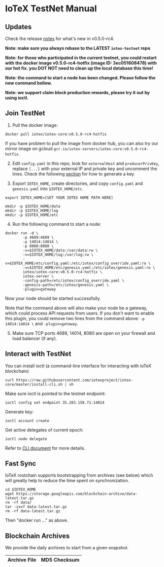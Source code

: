 # IoTeX TestNet Manual

## Updates

Check the release [notes](https://github.com/iotexproject/iotex-core/releases/tag/v0.5.0-rc4) for what's new in v0.5.0-rc4.

**Note: make sure you always rebase to the LATEST `iotex-testnet` repo**

**Note: for those who participated in the current testnet, you could restart with the docker image v0.5.0-rc4-hotfix
(image ID: 3ec051608478) with our hot fix. you DOT NOT need to clean up the local database this time!**

**Note: the command to start a node has been changed. Please follow the new command bellow.**

**Note: we support claim block production rewards, please try it out by using ioctl.**

## Join TestNet

1. Pull the docker image:

```
docker pull iotex/iotex-core:v0.5.0-rc4-hotfix
```

If you have problem to pull the image from docker hub, you can also try our mirror image on gcloud
`gcr.io/iotex-servers/iotex-core:v0.5.0-rc4-hotfix`.

2. Edit `config.yaml` in this repo, look for `externalHost` and `producerPrivKey`, replace `[...]` with your external IP
and private key and uncomment the lines. Check the following [section](#ioctl) for how to generate a key.

3. Export `IOTEX_HOME`, create directories, and copy `config.yaml` and `genesis.yaml` into `$IOTEX_HOME/etc`.

```
export IOTEX_HOME=[SET YOUR IOTEX HOME PATH HERE]

mkdir -p $IOTEX_HOME/data
mkdir -p $IOTEX_HOME/log
mkdir -p $IOTEX_HOME/etc
```

4. Run the following command to start a node:

```
docker run -d \
        -p 4689:4689 \
        -p 14014:14014 \
        -p 8080:8080 \
        -v=$IOTEX_HOME/data:/var/data:rw \
        -v=$IOTEX_HOME/log:/var/log:rw \
        -v=$IOTEX_HOME/etc/config.yaml:/etc/iotex/config_override.yaml:ro \
        -v=$IOTEX_HOME/etc/genesis.yaml:/etc/iotex/genesis.yaml:ro \
        iotex/iotex-core:v0.5.0-rc4-hotfix \
        iotex-server \
        -config-path=/etc/iotex/config_override.yaml \
        -genesis-path=/etc/iotex/genesis.yaml \
        -plugin=gateway
```

Now your node should be started successfully.

Note that the command above will also make your node be a gateway, which could process API requests from users. If you
don't want to enable this plugin, you could remove two lines from the command above: `-p 14014:14014 \` and
`-plugin=gateway`.

5. Make sure TCP ports 4689, 14014, 8080 are open on your firewall and load balancer (if any).

## <a name="ioctl"/>Interact with TestNet


You can install ioctl (a command-line interface for interacting with IoTeX blockchain)

```
curl https://raw.githubusercontent.com/iotexproject/iotex-core/master/install-cli.sh | sh
```

Make sure ioctl is pointed to the testnet endpoint:
```
ioctl config set endpoint 35.203.158.71:14014
```

Generate key:
```
ioctl account create
```

Get active delegates of current epoch:
```
ioctl node delegate
```


Refer to [CLI document](https://github.com/iotexproject/iotex-core/blob/master/cli/ioctl/README.md) for more details.

## Fast Sync

IoTeX rootchain supports bootstrapping from archives (see below) which will greatly help to reduce the time spent on synchronization.
```
cd $IOTEX_HOME
wget https://storage.googleapis.com/blockchain-archive/data-latest.tar.gz
rm -rf data/
tar -zxvf data-latest.tar.gz
rm -rf data-latest.tar.gz
```
Then "docker run ..." as above.

## Blockchain Archives

We provide the daily archives to start from a given snapshot.

| Archive File | MD5 Checksum |
| ------------ | ------------ |
